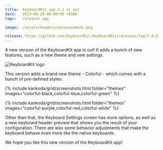 ```yaml
---
title:  KeyboardKit app 2.1 is out
date:   2023-08-20 08:00:00 +0100
tags:   releases app

image:  /assets/headers/announcement.png

release: https://github.com/KeyboardKit/KeyboardKit/releases/tag/7.8.0
---
```


A new version of the KeyboardKit app is out! It adds a bunch of new features, such as a new theme and new settings.

![KeyboardKit logo]({{page.image}})

This version adds a brand new theme - Colorful - which comes with a bunch of pre-defined styles: 

{% include kankoda/grid/screenshots.html folder="themes" images="colorful-black,colorful-blue,colorful-green" %}

{% include kankoda/grid/screenshots.html folder="themes" images="colorful-purple,colorful-red,colorful-white" %}

Other than that, the Keyboard Settings screen has more options, as well as a new keyboard header preview that shows you the result of your configuration. There are also some behavior adjustments that make the keyboard behave even more like the native keyboards.

We hope you like this new version of the KeyboardKit app!